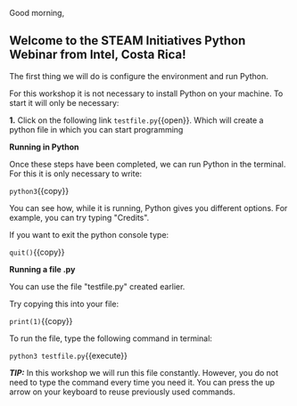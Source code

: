 Good morning, 

## Welcome to the STEAM Initiatives Python Webinar from Intel, Costa Rica!

The first thing we will do is configure the environment and run Python.

For this workshop it is not necessary to install Python on your machine. To start it will only be necessary:

**1.** Click on the following link  `testfile.py`{{open}}. Which will create a python file in which you can start programming

**Running in Python**

Once these steps have been completed, we can run Python in the terminal. For this it is only necessary to write:

`python3`{{copy}}

You can see how, while it is running, Python gives you different options. For example, you can try typing "Credits".

If you want to exit the python console type:

`quit()`{{copy}}

**Running a file .py**

You can use the file "testfile.py" created earlier.

Try copying this into your file:

`print(1)`{{copy}}

To run the file, type the following command in terminal:

`python3 testfile.py`{{execute}}

***TIP:*** In this workshop we will run this file constantly. However, you do not need to type the command every time you need it.
You can press the up arrow on your keyboard to reuse previously used commands.
